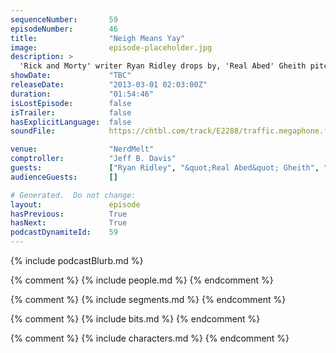 ```yaml
---
sequenceNumber:       59
episodeNumber:        46
title:                "Neigh Means Yay"
image:                episode-placeholder.jpg
description: >
  'Rick and Morty' writer Ryan Ridley drops by, 'Real Abed' Gheith pitches his insane restuarant and Kumail Nanjiani reveals secrets to brown acting. In D&D: the party climbs into a hole.
showDate:             "TBC"
releaseDate:          "2013-03-01 02:03:00Z"
duration:             "01:54:46"
isLostEpisode:        false
isTrailer:            false
hasExplicitLanguage:  false
soundFile:            https://chtbl.com/track/E2288/traffic.megaphone.fm/STA8748679485.mp3?updated=1554494005

venue:                "NerdMelt"
comptroller:          "Jeff B. Davis"
guests:               ["Ryan Ridley", "&quot;Real Abed&quot; Gheith", "Kumail Nanjiani"]
audienceGuests:       []

# Generated.  Do not change:
layout:               episode
hasPrevious:          True
hasNext:              True
podcastDynamiteId:    59
---
```


{% include podcastBlurb.md %}

{% comment %}
{% include people.md %}
{% endcomment %}

{% comment %}
{% include segments.md %}
{% endcomment %}

{% comment %}
{% include bits.md %}
{% endcomment %}

{% comment %}
{% include characters.md %}
{% endcomment %}
